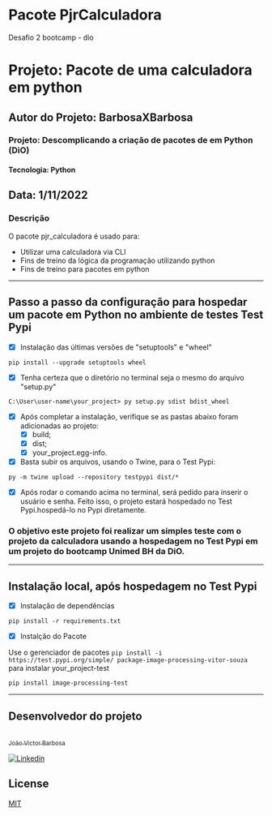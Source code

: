 # Pacote PjrCalculadora
Desafio 2 bootcamp - dio 

# Projeto: Pacote de uma calculadora em python
## Autor do Projeto: BarbosaXBarbosa
### Projeto: Descomplicando a criação de pacotes de em Python (DiO)
#### Tecnologia: Python
Data: 1/11/2022
-----------------------------------------
### Descrição
O pacote pjr_calculadora é usado para:

- Utilizar uma calculadora via CLI
- Fins de treino da lógica da programação utilizando python
- Fins de treino para pacotes em python
---------------------------------------------
## Passo a passo da configuração para hospedar um pacote em Python no ambiente de testes Test Pypi

- [x] Instalação das últimas versões de "setuptools" e "wheel"

```
pip install --upgrade setuptools wheel
```
- [x] Tenha certeza que o diretório no terminal seja o mesmo do arquivo "setup.py"

```
C:\User\user-name\your_project> py setup.py sdist bdist_wheel
```

- [x] Após completar a instalação, verifique se as pastas abaixo foram adicionadas ao projeto:
  - [x] build;
  - [x] dist;
  - [x] your_project.egg-info.

- [x] Basta subir os arquivos, usando o Twine, para o Test Pypi:

```
py -m twine upload --repository testpypi dist/*
```

- [x] Após rodar o comando acima no terminal, será pedido para inserir o usuário e senha. Feito isso, o projeto estará hospedado no Test Pypi.hospedá-lo no Pypi diretamente.

### O objetivo este projeto foi realizar um simples teste com o projeto da calculadora usando a hospedagem no Test Pypi em um projeto do bootcamp Unimed BH da DiO.

----------------------------------------------------
## Instalação local, após hospedagem no Test Pypi

- [x] Instalação de dependências
```
pip install -r requirements.txt
```

- [x] Instalção do Pacote

Use o gerenciador de pacotes ```pip install -i https://test.pypi.org/simple/ package-image-processing-vitor-souza ```para instalar your_project-test

```bash
pip install image-processing-test
```
-------------------------------------------------

## Desenvolvedor do projeto

[<br><sub>João Victor Barbosa</sub> ](https://github.com/barbosaxbarbosa)


[![Linkedin](https://img.shields.io/badge/LinkedIn-0077B5?style=for-the-badge&logo=linkedin&logoColor=white)](https://github.com/barbosaxbarbosa)

## License
[MIT](https://choosealicense.com/licenses/mit/)
